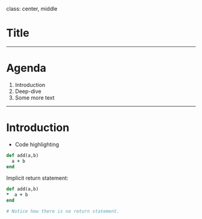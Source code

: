 class: center, middle

# Title

---

# Agenda

1. Introduction
2. Deep-dive
3. Some more text

---

# Introduction

* Code highlighting

```ruby
def add(a,b)
  a + b
end
```
Implicit return statement:

```ruby
def add(a,b)
*  a + b
end

# Notice how there is no return statement.
```

